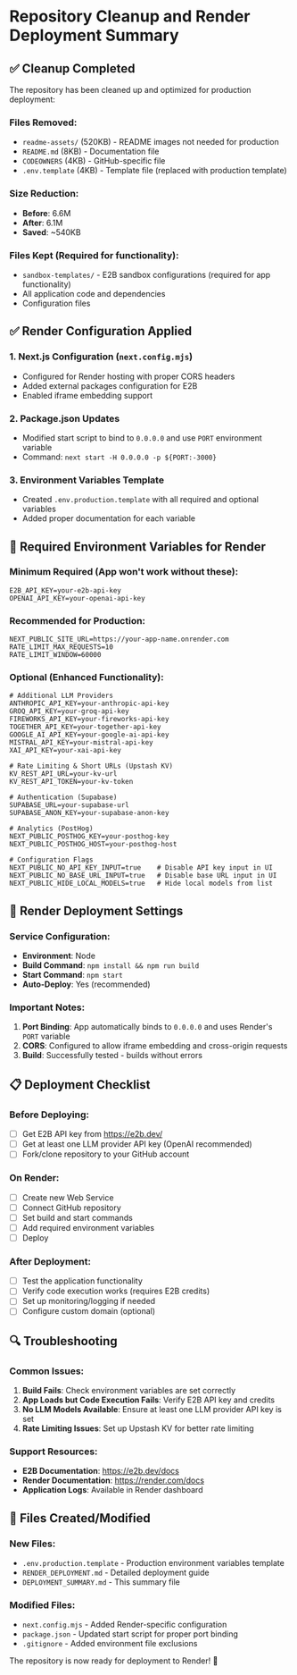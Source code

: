 # Repository Cleanup and Render Deployment Summary

## ✅ Cleanup Completed

The repository has been cleaned up and optimized for production deployment:

### Files Removed:
- `readme-assets/` (520KB) - README images not needed for production
- `README.md` (8KB) - Documentation file
- `CODEOWNERS` (4KB) - GitHub-specific file
- `.env.template` (4KB) - Template file (replaced with production template)

### Size Reduction:
- **Before**: 6.6M
- **After**: 6.1M
- **Saved**: ~540KB

### Files Kept (Required for functionality):
- `sandbox-templates/` - E2B sandbox configurations (required for app functionality)
- All application code and dependencies
- Configuration files

## ✅ Render Configuration Applied

### 1. Next.js Configuration (`next.config.mjs`)
- Configured for Render hosting with proper CORS headers
- Added external packages configuration for E2B
- Enabled iframe embedding support

### 2. Package.json Updates
- Modified start script to bind to `0.0.0.0` and use `PORT` environment variable
- Command: `next start -H 0.0.0.0 -p ${PORT:-3000}`

### 3. Environment Variables Template
- Created `.env.production.template` with all required and optional variables
- Added proper documentation for each variable

## 🔧 Required Environment Variables for Render

### Minimum Required (App won't work without these):
```
E2B_API_KEY=your-e2b-api-key
OPENAI_API_KEY=your-openai-api-key
```

### Recommended for Production:
```
NEXT_PUBLIC_SITE_URL=https://your-app-name.onrender.com
RATE_LIMIT_MAX_REQUESTS=10
RATE_LIMIT_WINDOW=60000
```

### Optional (Enhanced Functionality):
```
# Additional LLM Providers
ANTHROPIC_API_KEY=your-anthropic-api-key
GROQ_API_KEY=your-groq-api-key
FIREWORKS_API_KEY=your-fireworks-api-key
TOGETHER_API_KEY=your-together-api-key
GOOGLE_AI_API_KEY=your-google-ai-api-key
MISTRAL_API_KEY=your-mistral-api-key
XAI_API_KEY=your-xai-api-key

# Rate Limiting & Short URLs (Upstash KV)
KV_REST_API_URL=your-kv-url
KV_REST_API_TOKEN=your-kv-token

# Authentication (Supabase)
SUPABASE_URL=your-supabase-url
SUPABASE_ANON_KEY=your-supabase-anon-key

# Analytics (PostHog)
NEXT_PUBLIC_POSTHOG_KEY=your-posthog-key
NEXT_PUBLIC_POSTHOG_HOST=your-posthog-host

# Configuration Flags
NEXT_PUBLIC_NO_API_KEY_INPUT=true    # Disable API key input in UI
NEXT_PUBLIC_NO_BASE_URL_INPUT=true   # Disable base URL input in UI
NEXT_PUBLIC_HIDE_LOCAL_MODELS=true   # Hide local models from list
```

## 🚀 Render Deployment Settings

### Service Configuration:
- **Environment**: Node
- **Build Command**: `npm install && npm run build`
- **Start Command**: `npm start`
- **Auto-Deploy**: Yes (recommended)

### Important Notes:
1. **Port Binding**: App automatically binds to `0.0.0.0` and uses Render's `PORT` variable
2. **CORS**: Configured to allow iframe embedding and cross-origin requests
3. **Build**: Successfully tested - builds without errors

## 📋 Deployment Checklist

### Before Deploying:
- [ ] Get E2B API key from https://e2b.dev/
- [ ] Get at least one LLM provider API key (OpenAI recommended)
- [ ] Fork/clone repository to your GitHub account

### On Render:
- [ ] Create new Web Service
- [ ] Connect GitHub repository
- [ ] Set build and start commands
- [ ] Add required environment variables
- [ ] Deploy

### After Deployment:
- [ ] Test the application functionality
- [ ] Verify code execution works (requires E2B credits)
- [ ] Set up monitoring/logging if needed
- [ ] Configure custom domain (optional)

## 🔍 Troubleshooting

### Common Issues:
1. **Build Fails**: Check environment variables are set correctly
2. **App Loads but Code Execution Fails**: Verify E2B API key and credits
3. **No LLM Models Available**: Ensure at least one LLM provider API key is set
4. **Rate Limiting Issues**: Set up Upstash KV for better rate limiting

### Support Resources:
- **E2B Documentation**: https://e2b.dev/docs
- **Render Documentation**: https://render.com/docs
- **Application Logs**: Available in Render dashboard

## 📁 Files Created/Modified

### New Files:
- `.env.production.template` - Production environment variables template
- `RENDER_DEPLOYMENT.md` - Detailed deployment guide
- `DEPLOYMENT_SUMMARY.md` - This summary file

### Modified Files:
- `next.config.mjs` - Added Render-specific configuration
- `package.json` - Updated start script for proper port binding
- `.gitignore` - Added environment file exclusions

The repository is now ready for deployment to Render! 🎉